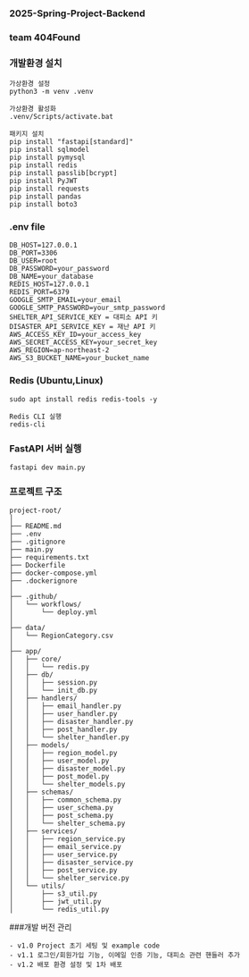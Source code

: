 ### 2025-Spring-Project-Backend
### team 404Found

### 개발환경 설치
```
가상환경 설정
python3 -m venv .venv

가상환경 활성화
.venv/Scripts/activate.bat

패키지 설치
pip install "fastapi[standard]"
pip install sqlmodel
pip install pymysql
pip install redis
pip install passlib[bcrypt]
pip install PyJWT
pip install requests
pip install pandas
pip install boto3
```

### .env file 
    DB_HOST=127.0.0.1
    DB_PORT=3306
    DB_USER=root
    DB_PASSWORD=your_password
    DB_NAME=your_database
    REDIS_HOST=127.0.0.1
    REDIS_PORT=6379
    GOOGLE_SMTP_EMAIL=your_email
    GOOGLE_SMTP_PASSWORD=your_smtp_password
    SHELTER_API_SERVICE_KEY = 대피소 API 키
    DISASTER_API_SERVICE_KEY = 재난 API 키
    AWS_ACCESS_KEY_ID=your_access_key
    AWS_SECRET_ACCESS_KEY=your_secret_key
    AWS_REGION=ap-northeast-2
    AWS_S3_BUCKET_NAME=your_bucket_name


### Redis (Ubuntu,Linux)
    sudo apt install redis redis-tools -y
    
    Redis CLI 실행
    redis-cli

### FastAPI 서버 실행
    fastapi dev main.py

### 프로젝트 구조
```
project-root/
│        
├── README.md           
├── .env
├── .gitignore 
├── main.py 
├── requirements.txt
├── Dockerfile 
├── docker-compose.yml 
├── .dockerignore
│
├── .github/
│   └── workflows/
│       └── deploy.yml
│
├── data/
│   └── RegionCategory.csv
│
├── app/
│   ├── core/
│   │   └── redis.py
│   ├── db/               
│   │   ├── session.py
│   │   └── init_db.py
│   ├── handlers/
│   │   ├── email_handler.py
│   │   ├── user_handler.py
│   │   ├── disaster_handler.py
│   │   ├── post_handler.py
│   │   └── shelter_handler.py
│   ├── models/
│   │   ├── region_model.py
│   │   ├── user_model.py
│   │   ├── disaster_model.py
│   │   ├── post_model.py
│   │   └── shelter_models.py           
│   ├── schemas/
│   │   ├── common_schema.py
│   │   ├── user_schema.py
│   │   ├── post_schema.py
│   │   └── shelter_schema.py          
│   ├── services/ 
│   │   ├── region_service.py
│   │   ├── email_service.py
│   │   ├── user_service.py
│   │   ├── disaster_service.py
│   │   ├── post_service.py
│   │   └── shelter_service.py   
│   └── utils/
│       ├── s3_util.py
│       ├── jwt_util.py
│       └── redis_util.py 
```

###개발 버전 관리
```
- v1.0 Project 초기 세팅 및 example code
- v1.1 로그인/회원가입 기능, 이메일 인증 기능, 대피소 관련 핸들러 추가
- v1.2 배포 환경 설정 및 1차 배포
```